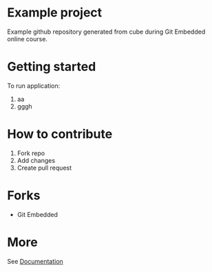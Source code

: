 # Example project
Example github repository generated from cube during Git Embedded online course.

# Getting started
To run application:
1. aa
2. gggh

# How to contribute
1. Fork repo
2. Add changes
3. Create pull request

# Forks

- Git Embedded

# More
See [Documentation](doc/Documentation.md)
